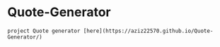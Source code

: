 # Quote-Generator
``````````
project Quote generator [here](https://aziz22570.github.io/Quote-Generator/)
``````````
